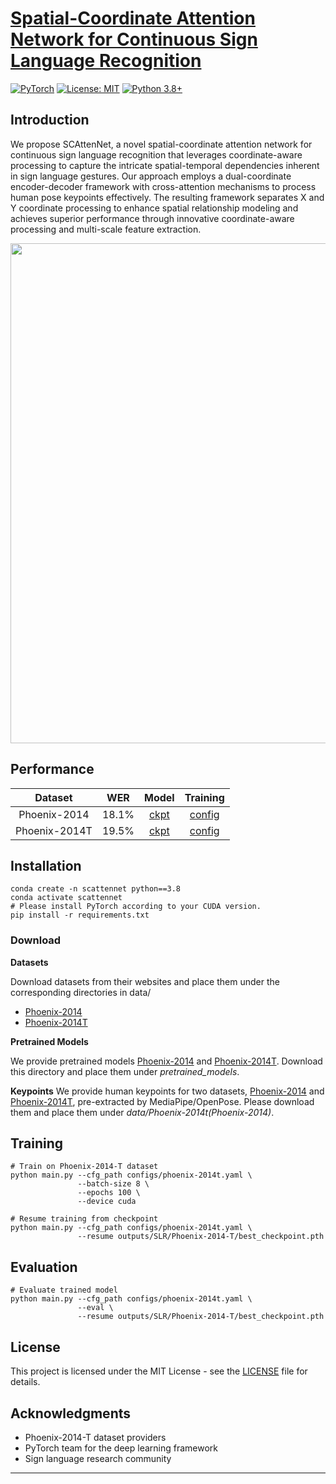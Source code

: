 # [Spatial-Coordinate Attention Network for Continuous Sign Language Recognition](https://github.com/tinh2044/SCAttenNet)

<a href="https://pytorch.org/get-started/locally/"><img alt="PyTorch" src="https://img.shields.io/badge/PyTorch-ee4c2c?logo=pytorch&logoColor=white"></a> [![License: MIT](https://img.shields.io/badge/License-MIT-yellow.svg)](https://opensource.org/licenses/MIT) [![Python 3.8+](https://img.shields.io/badge/python-3.8+-blue.svg)](https://www.python.org/downloads/release/python-380/)

## Introduction
We propose SCAttenNet, a novel spatial-coordinate attention network for continuous sign language recognition that leverages coordinate-aware processing to capture the intricate spatial-temporal dependencies inherent in sign language gestures. Our approach employs a dual-coordinate encoder-decoder framework with cross-attention mechanisms to process human pose keypoints effectively. The resulting framework separates X and Y coordinate processing to enhance spatial relationship modeling and achieves superior performance through innovative coordinate-aware processing and multi-scale feature extraction.

<img src="images/architecture.png" width="800">

## Performance

| Dataset | WER | Model | Training |
| :---: | :---: | :---: | :---: | 
| Phoenix-2014 | 18.1% | [ckpt](placeholder) | [config](configs/phoenix-2014_s2g.yaml) |
| Phoenix-2014T | 19.5% | [ckpt](placeholder) | [config](configs/phoenix-2014t_s2g.yaml) |
 

## Installation
```
conda create -n scattennet python==3.8
conda activate scattennet
# Please install PyTorch according to your CUDA version.
pip install -r requirements.txt
```

### Download

**Datasets**

Download datasets from their websites and place them under the corresponding directories in data/
* [Phoenix-2014](https://www-i6.informatik.rwth-aachen.de/~koller/RWTH-PHOENIX/)
* [Phoenix-2014T](https://www-i6.informatik.rwth-aachen.de/~koller/RWTH-PHOENIX-2014-T/)

**Pretrained Models**

We provide pretrained models [Phoenix-2014](placeholder) and [Phoenix-2014T](placeholder). Download this directory and place them under *pretrained_models*.

**Keypoints**
We provide human keypoints for two datasets, [Phoenix-2014](placeholder) and [Phoenix-2014T](placeholder), pre-extracted by MediaPipe/OpenPose. Please download them and place them under *data/Phoenix-2014t(Phoenix-2014)*.

## Training
```
# Train on Phoenix-2014-T dataset
python main.py --cfg_path configs/phoenix-2014t.yaml \
               --batch-size 8 \
               --epochs 100 \
               --device cuda

# Resume training from checkpoint
python main.py --cfg_path configs/phoenix-2014t.yaml \
               --resume outputs/SLR/Phoenix-2014-T/best_checkpoint.pth
```

## Evaluation
```
# Evaluate trained model
python main.py --cfg_path configs/phoenix-2014t.yaml \
               --eval \
               --resume outputs/SLR/Phoenix-2014-T/best_checkpoint.pth
```

<!-- ## Citations
```
@misc{SCAttenNet2024,
title = {SCAttenNet: Spatial-Coordinate Attention Network for Continuous Sign Language Recognition},
author = {Tinh Nguyen},
year = {2024},
url = {https://github.com/tinh2044/SCAttenNet},
}
``` -->

## License

This project is licensed under the MIT License - see the [LICENSE](LICENSE) file for details.

## Acknowledgments

- Phoenix-2014-T dataset providers
- PyTorch team for the deep learning framework
- Sign language research community

---
